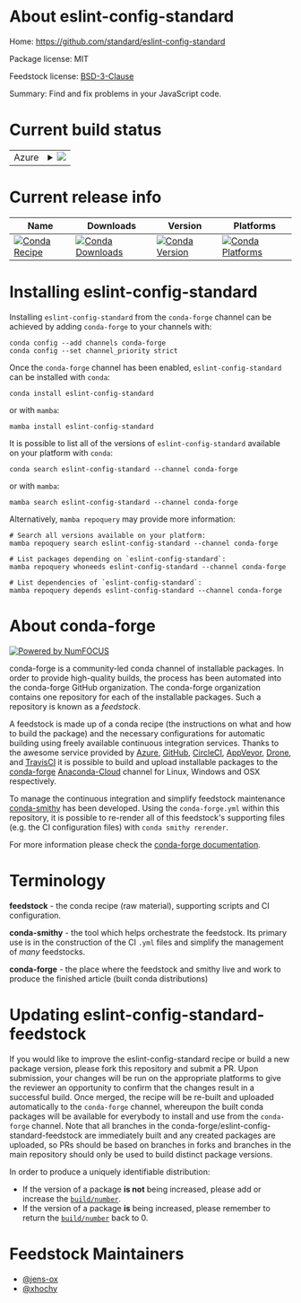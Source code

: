 About eslint-config-standard
============================

Home: https://github.com/standard/eslint-config-standard

Package license: MIT

Feedstock license: [BSD-3-Clause](https://github.com/conda-forge/eslint-config-standard-feedstock/blob/main/LICENSE.txt)

Summary: Find and fix problems in your JavaScript code.

Current build status
====================


<table>
    
  <tr>
    <td>Azure</td>
    <td>
      <details>
        <summary>
          <a href="https://dev.azure.com/conda-forge/feedstock-builds/_build/latest?definitionId=15871&branchName=main">
            <img src="https://dev.azure.com/conda-forge/feedstock-builds/_apis/build/status/eslint-config-standard-feedstock?branchName=main">
          </a>
        </summary>
        <table>
          <thead><tr><th>Variant</th><th>Status</th></tr></thead>
          <tbody><tr>
              <td>linux_64_nodejs14</td>
              <td>
                <a href="https://dev.azure.com/conda-forge/feedstock-builds/_build/latest?definitionId=15871&branchName=main">
                  <img src="https://dev.azure.com/conda-forge/feedstock-builds/_apis/build/status/eslint-config-standard-feedstock?branchName=main&jobName=linux&configuration=linux_64_nodejs14" alt="variant">
                </a>
              </td>
            </tr><tr>
              <td>linux_64_nodejs16</td>
              <td>
                <a href="https://dev.azure.com/conda-forge/feedstock-builds/_build/latest?definitionId=15871&branchName=main">
                  <img src="https://dev.azure.com/conda-forge/feedstock-builds/_apis/build/status/eslint-config-standard-feedstock?branchName=main&jobName=linux&configuration=linux_64_nodejs16" alt="variant">
                </a>
              </td>
            </tr><tr>
              <td>linux_64_nodejs17</td>
              <td>
                <a href="https://dev.azure.com/conda-forge/feedstock-builds/_build/latest?definitionId=15871&branchName=main">
                  <img src="https://dev.azure.com/conda-forge/feedstock-builds/_apis/build/status/eslint-config-standard-feedstock?branchName=main&jobName=linux&configuration=linux_64_nodejs17" alt="variant">
                </a>
              </td>
            </tr><tr>
              <td>linux_aarch64_nodejs14</td>
              <td>
                <a href="https://dev.azure.com/conda-forge/feedstock-builds/_build/latest?definitionId=15871&branchName=main">
                  <img src="https://dev.azure.com/conda-forge/feedstock-builds/_apis/build/status/eslint-config-standard-feedstock?branchName=main&jobName=linux&configuration=linux_aarch64_nodejs14" alt="variant">
                </a>
              </td>
            </tr><tr>
              <td>linux_aarch64_nodejs16</td>
              <td>
                <a href="https://dev.azure.com/conda-forge/feedstock-builds/_build/latest?definitionId=15871&branchName=main">
                  <img src="https://dev.azure.com/conda-forge/feedstock-builds/_apis/build/status/eslint-config-standard-feedstock?branchName=main&jobName=linux&configuration=linux_aarch64_nodejs16" alt="variant">
                </a>
              </td>
            </tr><tr>
              <td>linux_aarch64_nodejs17</td>
              <td>
                <a href="https://dev.azure.com/conda-forge/feedstock-builds/_build/latest?definitionId=15871&branchName=main">
                  <img src="https://dev.azure.com/conda-forge/feedstock-builds/_apis/build/status/eslint-config-standard-feedstock?branchName=main&jobName=linux&configuration=linux_aarch64_nodejs17" alt="variant">
                </a>
              </td>
            </tr><tr>
              <td>linux_ppc64le_nodejs14</td>
              <td>
                <a href="https://dev.azure.com/conda-forge/feedstock-builds/_build/latest?definitionId=15871&branchName=main">
                  <img src="https://dev.azure.com/conda-forge/feedstock-builds/_apis/build/status/eslint-config-standard-feedstock?branchName=main&jobName=linux&configuration=linux_ppc64le_nodejs14" alt="variant">
                </a>
              </td>
            </tr><tr>
              <td>linux_ppc64le_nodejs16</td>
              <td>
                <a href="https://dev.azure.com/conda-forge/feedstock-builds/_build/latest?definitionId=15871&branchName=main">
                  <img src="https://dev.azure.com/conda-forge/feedstock-builds/_apis/build/status/eslint-config-standard-feedstock?branchName=main&jobName=linux&configuration=linux_ppc64le_nodejs16" alt="variant">
                </a>
              </td>
            </tr><tr>
              <td>linux_ppc64le_nodejs17</td>
              <td>
                <a href="https://dev.azure.com/conda-forge/feedstock-builds/_build/latest?definitionId=15871&branchName=main">
                  <img src="https://dev.azure.com/conda-forge/feedstock-builds/_apis/build/status/eslint-config-standard-feedstock?branchName=main&jobName=linux&configuration=linux_ppc64le_nodejs17" alt="variant">
                </a>
              </td>
            </tr><tr>
              <td>osx_64_nodejs14</td>
              <td>
                <a href="https://dev.azure.com/conda-forge/feedstock-builds/_build/latest?definitionId=15871&branchName=main">
                  <img src="https://dev.azure.com/conda-forge/feedstock-builds/_apis/build/status/eslint-config-standard-feedstock?branchName=main&jobName=osx&configuration=osx_64_nodejs14" alt="variant">
                </a>
              </td>
            </tr><tr>
              <td>osx_64_nodejs16</td>
              <td>
                <a href="https://dev.azure.com/conda-forge/feedstock-builds/_build/latest?definitionId=15871&branchName=main">
                  <img src="https://dev.azure.com/conda-forge/feedstock-builds/_apis/build/status/eslint-config-standard-feedstock?branchName=main&jobName=osx&configuration=osx_64_nodejs16" alt="variant">
                </a>
              </td>
            </tr><tr>
              <td>osx_64_nodejs17</td>
              <td>
                <a href="https://dev.azure.com/conda-forge/feedstock-builds/_build/latest?definitionId=15871&branchName=main">
                  <img src="https://dev.azure.com/conda-forge/feedstock-builds/_apis/build/status/eslint-config-standard-feedstock?branchName=main&jobName=osx&configuration=osx_64_nodejs17" alt="variant">
                </a>
              </td>
            </tr><tr>
              <td>osx_arm64_nodejs16</td>
              <td>
                <a href="https://dev.azure.com/conda-forge/feedstock-builds/_build/latest?definitionId=15871&branchName=main">
                  <img src="https://dev.azure.com/conda-forge/feedstock-builds/_apis/build/status/eslint-config-standard-feedstock?branchName=main&jobName=osx&configuration=osx_arm64_nodejs16" alt="variant">
                </a>
              </td>
            </tr><tr>
              <td>osx_arm64_nodejs17</td>
              <td>
                <a href="https://dev.azure.com/conda-forge/feedstock-builds/_build/latest?definitionId=15871&branchName=main">
                  <img src="https://dev.azure.com/conda-forge/feedstock-builds/_apis/build/status/eslint-config-standard-feedstock?branchName=main&jobName=osx&configuration=osx_arm64_nodejs17" alt="variant">
                </a>
              </td>
            </tr>
          </tbody>
        </table>
      </details>
    </td>
  </tr>
</table>

Current release info
====================

| Name | Downloads | Version | Platforms |
| --- | --- | --- | --- |
| [![Conda Recipe](https://img.shields.io/badge/recipe-eslint--config--standard-green.svg)](https://anaconda.org/conda-forge/eslint-config-standard) | [![Conda Downloads](https://img.shields.io/conda/dn/conda-forge/eslint-config-standard.svg)](https://anaconda.org/conda-forge/eslint-config-standard) | [![Conda Version](https://img.shields.io/conda/vn/conda-forge/eslint-config-standard.svg)](https://anaconda.org/conda-forge/eslint-config-standard) | [![Conda Platforms](https://img.shields.io/conda/pn/conda-forge/eslint-config-standard.svg)](https://anaconda.org/conda-forge/eslint-config-standard) |

Installing eslint-config-standard
=================================

Installing `eslint-config-standard` from the `conda-forge` channel can be achieved by adding `conda-forge` to your channels with:

```
conda config --add channels conda-forge
conda config --set channel_priority strict
```

Once the `conda-forge` channel has been enabled, `eslint-config-standard` can be installed with `conda`:

```
conda install eslint-config-standard
```

or with `mamba`:

```
mamba install eslint-config-standard
```

It is possible to list all of the versions of `eslint-config-standard` available on your platform with `conda`:

```
conda search eslint-config-standard --channel conda-forge
```

or with `mamba`:

```
mamba search eslint-config-standard --channel conda-forge
```

Alternatively, `mamba repoquery` may provide more information:

```
# Search all versions available on your platform:
mamba repoquery search eslint-config-standard --channel conda-forge

# List packages depending on `eslint-config-standard`:
mamba repoquery whoneeds eslint-config-standard --channel conda-forge

# List dependencies of `eslint-config-standard`:
mamba repoquery depends eslint-config-standard --channel conda-forge
```


About conda-forge
=================

[![Powered by
NumFOCUS](https://img.shields.io/badge/powered%20by-NumFOCUS-orange.svg?style=flat&colorA=E1523D&colorB=007D8A)](https://numfocus.org)

conda-forge is a community-led conda channel of installable packages.
In order to provide high-quality builds, the process has been automated into the
conda-forge GitHub organization. The conda-forge organization contains one repository
for each of the installable packages. Such a repository is known as a *feedstock*.

A feedstock is made up of a conda recipe (the instructions on what and how to build
the package) and the necessary configurations for automatic building using freely
available continuous integration services. Thanks to the awesome service provided by
[Azure](https://azure.microsoft.com/en-us/services/devops/), [GitHub](https://github.com/),
[CircleCI](https://circleci.com/), [AppVeyor](https://www.appveyor.com/),
[Drone](https://cloud.drone.io/welcome), and [TravisCI](https://travis-ci.com/)
it is possible to build and upload installable packages to the
[conda-forge](https://anaconda.org/conda-forge) [Anaconda-Cloud](https://anaconda.org/)
channel for Linux, Windows and OSX respectively.

To manage the continuous integration and simplify feedstock maintenance
[conda-smithy](https://github.com/conda-forge/conda-smithy) has been developed.
Using the ``conda-forge.yml`` within this repository, it is possible to re-render all of
this feedstock's supporting files (e.g. the CI configuration files) with ``conda smithy rerender``.

For more information please check the [conda-forge documentation](https://conda-forge.org/docs/).

Terminology
===========

**feedstock** - the conda recipe (raw material), supporting scripts and CI configuration.

**conda-smithy** - the tool which helps orchestrate the feedstock.
                   Its primary use is in the construction of the CI ``.yml`` files
                   and simplify the management of *many* feedstocks.

**conda-forge** - the place where the feedstock and smithy live and work to
                  produce the finished article (built conda distributions)


Updating eslint-config-standard-feedstock
=========================================

If you would like to improve the eslint-config-standard recipe or build a new
package version, please fork this repository and submit a PR. Upon submission,
your changes will be run on the appropriate platforms to give the reviewer an
opportunity to confirm that the changes result in a successful build. Once
merged, the recipe will be re-built and uploaded automatically to the
`conda-forge` channel, whereupon the built conda packages will be available for
everybody to install and use from the `conda-forge` channel.
Note that all branches in the conda-forge/eslint-config-standard-feedstock are
immediately built and any created packages are uploaded, so PRs should be based
on branches in forks and branches in the main repository should only be used to
build distinct package versions.

In order to produce a uniquely identifiable distribution:
 * If the version of a package **is not** being increased, please add or increase
   the [``build/number``](https://docs.conda.io/projects/conda-build/en/latest/resources/define-metadata.html#build-number-and-string).
 * If the version of a package **is** being increased, please remember to return
   the [``build/number``](https://docs.conda.io/projects/conda-build/en/latest/resources/define-metadata.html#build-number-and-string)
   back to 0.

Feedstock Maintainers
=====================

* [@jens-ox](https://github.com/jens-ox/)
* [@xhochy](https://github.com/xhochy/)

